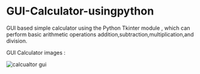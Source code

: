 # GUI-Calculator-usingpython
GUI based simple calculator using the Python Tkinter module , which can perform basic arithmetic operations addition,subtraction,multiplication,and division.


GUI Calculator images :


![calcualtor gui](https://user-images.githubusercontent.com/68479220/156696911-f6aee20b-79c3-4c7f-ad06-47eaa2f5c544.png)
